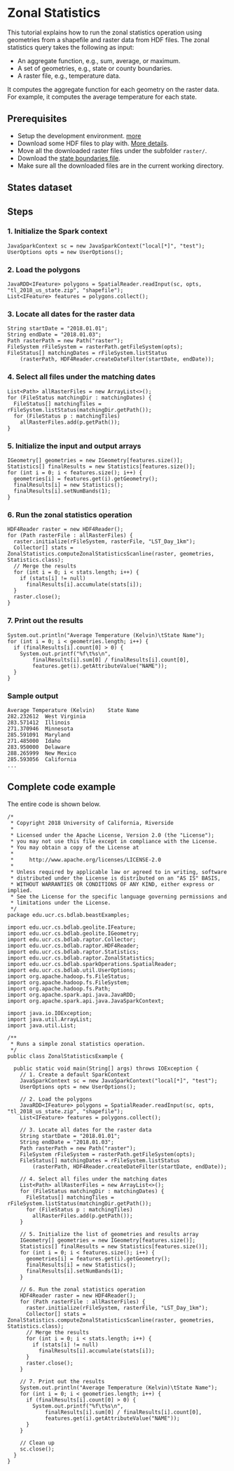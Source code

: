 # Zonal Statistics

This tutorial explains how to run the zonal statistics operation using geometries from a shapefile and raster data from HDF files.
The zonal statistics query takes the following as input:

* An aggregate function, e.g., sum, average, or maximum.
* A set of geometries, e.g., state or county boundaries.
* A raster file, e.g., temperature data.

It computes the aggregate function for each geometry on the raster data.
For example, it computes the average temperature for each state.

## Prerequisites

* Setup the development environment. [more](setup.md)
* Download some HDF files to play with. [More details](modis-download.md).
* Move all the downloaded raster files under the subfolder `raster/`.
* Download the [state boundaries file](ftp://ftp2.census.gov/geo/tiger/TIGER2018/STATE/).
* Make sure all the downloaded files are in the current working directory.

## States dataset

   <!-- CSS and JS files need to be added once to the head element of your page. Check if you have them already -->
   <link rel='stylesheet' href='https://openlayers.org/en/v5.3.0/css/ol.css' type='text/css'>
   <script language='javascript' src='https://code.jquery.com/jquery-3.3.1.min.js'></script>
   <script src='https://cdn.rawgit.com/openlayers/openlayers.github.io/master/en/v5.3.0/build/ol.js'></script>
   <script src='https://cdn.polyfill.io/v2/polyfill.min.js?features=requestAnimationFrame,Element.prototype.classList,URL'></script>
   <script language='javascript' src='https://davinci.cs.ucr.edu/static/davinci.js'></script>
   <!-- The following code displays the desired map initialized to a customized location -->
   <!-- Apply any desired CSS customization to the top div element -->
   <div class='davinci map' data-center='39.9307,-95.7615' data-zoom='4'>
    <a class='davinci layer' data-url='TIGER2018/STATE_plot'></a>
   </div>
  

## Steps

### 1. Initialize the Spark context

    JavaSparkContext sc = new JavaSparkContext("local[*]", "test");
    UserOptions opts = new UserOptions();

### 2. Load the polygons
    JavaRDD<IFeature> polygons = SpatialReader.readInput(sc, opts, "tl_2018_us_state.zip", "shapefile");
    List<IFeature> features = polygons.collect();

### 3. Locate all dates for the raster data

    String startDate = "2018.01.01";
    String endDate = "2018.01.03";
    Path rasterPath = new Path("raster");
    FileSystem rFileSystem = rasterPath.getFileSystem(opts);
    FileStatus[] matchingDates = rFileSystem.listStatus
        (rasterPath, HDF4Reader.createDateFilter(startDate, endDate));

### 4. Select all files under the matching dates

    List<Path> allRasterFiles = new ArrayList<>();
    for (FileStatus matchingDir : matchingDates) {
      FileStatus[] matchingTiles = rFileSystem.listStatus(matchingDir.getPath());
      for (FileStatus p : matchingTiles)
        allRasterFiles.add(p.getPath());
    }


### 5. Initialize the input and output arrays

    IGeometry[] geometries = new IGeometry[features.size()];
    Statistics[] finalResults = new Statistics[features.size()];
    for (int i = 0; i < features.size(); i++) {
      geometries[i] = features.get(i).getGeometry();
      finalResults[i] = new Statistics();
      finalResults[i].setNumBands(1);
    }


### 6. Run the zonal statistics operation

    HDF4Reader raster = new HDF4Reader();
    for (Path rasterFile : allRasterFiles) {
      raster.initialize(rFileSystem, rasterFile, "LST_Day_1km");
      Collector[] stats = ZonalStatistics.computeZonalStatisticsScanline(raster, geometries, Statistics.class);
      // Merge the results
      for (int i = 0; i < stats.length; i++) {
        if (stats[i] != null)
          finalResults[i].accumulate(stats[i]);
      }
      raster.close();
    }

### 7. Print out the results

    System.out.println("Average Temperature (Kelvin)\tState Name");
    for (int i = 0; i < geometries.length; i++) {
      if (finalResults[i].count[0] > 0) {
        System.out.printf("%f\t%s\n",
            finalResults[i].sum[0] / finalResults[i].count[0],
            features.get(i).getAttributeValue("NAME"));
      }
    }

### Sample output

    Average Temperature (Kelvin)	State Name
    282.232612	West Virginia
    283.571412	Illinois
    271.370946	Minnesota
    285.591091	Maryland
    271.485000	Idaho
    283.950000	Delaware
    288.265999	New Mexico
    285.593056	California
    ...

## Complete code example

The entire code is shown below.

    /*
     * Copyright 2018 University of California, Riverside
     *
     * Licensed under the Apache License, Version 2.0 (the "License");
     * you may not use this file except in compliance with the License.
     * You may obtain a copy of the License at
     *
     *     http://www.apache.org/licenses/LICENSE-2.0
     *
     * Unless required by applicable law or agreed to in writing, software
     * distributed under the License is distributed on an "AS IS" BASIS,
     * WITHOUT WARRANTIES OR CONDITIONS OF ANY KIND, either express or implied.
     * See the License for the specific language governing permissions and
     * limitations under the License.
     */
    package edu.ucr.cs.bdlab.beastExamples;
    
    import edu.ucr.cs.bdlab.geolite.IFeature;
    import edu.ucr.cs.bdlab.geolite.IGeometry;
    import edu.ucr.cs.bdlab.raptor.Collector;
    import edu.ucr.cs.bdlab.raptor.HDF4Reader;
    import edu.ucr.cs.bdlab.raptor.Statistics;
    import edu.ucr.cs.bdlab.raptor.ZonalStatistics;
    import edu.ucr.cs.bdlab.sparkOperations.SpatialReader;
    import edu.ucr.cs.bdlab.util.UserOptions;
    import org.apache.hadoop.fs.FileStatus;
    import org.apache.hadoop.fs.FileSystem;
    import org.apache.hadoop.fs.Path;
    import org.apache.spark.api.java.JavaRDD;
    import org.apache.spark.api.java.JavaSparkContext;
    
    import java.io.IOException;
    import java.util.ArrayList;
    import java.util.List;
    
    /**
     * Runs a simple zonal statistics operation.
     */
    public class ZonalStatisticsExample {
    
      public static void main(String[] args) throws IOException {
        // 1. Create a default SparkContext
        JavaSparkContext sc = new JavaSparkContext("local[*]", "test");
        UserOptions opts = new UserOptions();
    
        // 2. Load the polygons
        JavaRDD<IFeature> polygons = SpatialReader.readInput(sc, opts, "tl_2018_us_state.zip", "shapefile");
        List<IFeature> features = polygons.collect();
    
        // 3. Locate all dates for the raster data
        String startDate = "2018.01.01";
        String endDate = "2018.01.03";
        Path rasterPath = new Path("raster");
        FileSystem rFileSystem = rasterPath.getFileSystem(opts);
        FileStatus[] matchingDates = rFileSystem.listStatus
            (rasterPath, HDF4Reader.createDateFilter(startDate, endDate));
    
        // 4. Select all files under the matching dates
        List<Path> allRasterFiles = new ArrayList<>();
        for (FileStatus matchingDir : matchingDates) {
          FileStatus[] matchingTiles = rFileSystem.listStatus(matchingDir.getPath());
          for (FileStatus p : matchingTiles)
            allRasterFiles.add(p.getPath());
        }
    
        // 5. Initialize the list of geometries and results array
        IGeometry[] geometries = new IGeometry[features.size()];
        Statistics[] finalResults = new Statistics[features.size()];
        for (int i = 0; i < features.size(); i++) {
          geometries[i] = features.get(i).getGeometry();
          finalResults[i] = new Statistics();
          finalResults[i].setNumBands(1);
        }
    
        // 6. Run the zonal statistics operation
        HDF4Reader raster = new HDF4Reader();
        for (Path rasterFile : allRasterFiles) {
          raster.initialize(rFileSystem, rasterFile, "LST_Day_1km");
          Collector[] stats = ZonalStatistics.computeZonalStatisticsScanline(raster, geometries, Statistics.class);
          // Merge the results
          for (int i = 0; i < stats.length; i++) {
            if (stats[i] != null)
              finalResults[i].accumulate(stats[i]);
          }
          raster.close();
        }
    
        // 7. Print out the results
        System.out.println("Average Temperature (Kelvin)\tState Name");
        for (int i = 0; i < geometries.length; i++) {
          if (finalResults[i].count[0] > 0) {
            System.out.printf("%f\t%s\n",
                finalResults[i].sum[0] / finalResults[i].count[0],
                features.get(i).getAttributeValue("NAME"));
          }
        }
    
        // Clean up
        sc.close();
      }
    }
